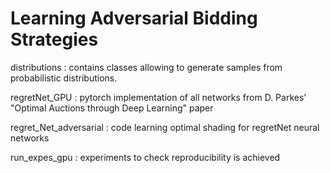 # Learning Adversarial Bidding Strategies 

distributions : contains classes allowing to generate samples from probabilistic distributions.

regretNet_GPU : pytorch implementation of all networks from D. Parkes' "Optimal Auctions through Deep Learning" paper

regret_Net_adversarial : code learning optimal shading for regretNet neural networks

run_expes_gpu : experiments to check reproducibility is achieved
